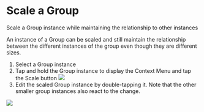 # Scale a Group

Scale a Group instance while maintaining the relationship to other instances
 

An instance of a Group can be scaled and still maintain the relationship between the different instances of the group even though they are different sizes.

1. Select a Group instance
2. Tap and hold the Group instance to display the Context Menu and tap the Scale button ![](Images/GUID-AA1EDCA0-B86D-4C6D-952F-5A702D29E536-low.png)
3. Edit the scaled Group instance by double-tapping it. Note that the other smaller group instances also react to the change.

![](Images/GUID-EA6E68CA-6064-4559-A07C-6A8DCD16B3BC-low.png)
